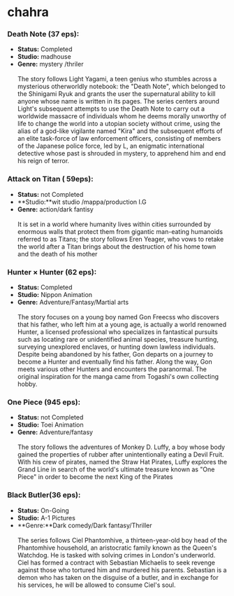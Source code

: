 # chahra

### Death Note (37 eps):  
* **Status:** Completed<br/> 
* **Studio:** madhouse<br/>
* **Genre:** mystery /thriler <br/><br/> 
The story follows Light Yagami, a teen genius who stumbles across a mysterious otherworldly notebook: the "Death Note", which belonged to the Shinigami Ryuk and grants the user the supernatural ability to kill anyone whose name is written in its pages. The series centers around Light's subsequent attempts to use the Death Note to carry out a worldwide massacre of individuals whom he deems morally unworthy of life to change the world into a utopian society without crime, using the alias of a god-like vigilante named "Kira" and the subsequent efforts of an elite task-force of law enforcement officers, consisting of members of the Japanese police force, led by L, an enigmatic international detective whose past is shrouded in mystery, to apprehend him and end his reign of terror. 

### Attack on Titan ( 59eps):  
* **Status:** not Completed<br/> 
* **Studio:**wit studio /mappa/production I.G<br/>
* **Genre:** action/dark fantisy <br/><br/> 
It is set in a world where humanity lives within cities surrounded by enormous walls that protect them from gigantic man-eating humanoids referred to as Titans; the story follows Eren Yeager, who vows to retake the world after a Titan brings about the destruction of his home town and the death of his mother

### Hunter × Hunter (62 eps):  
* **Status:** Completed<br/> 
* **Studio:** 	Nippon Animation <br/>
* **Genre:**  Adventure/Fantasy/Martial arts<br/><br/> 
The story focuses on a young boy named Gon Freecss who discovers that his father, who left him at a young age, is actually a world renowned Hunter, a licensed professional who specializes in fantastical pursuits such as locating rare or unidentified animal species, treasure hunting, surveying unexplored enclaves, or hunting down lawless individuals. Despite being abandoned by his father, Gon departs on a journey to become a Hunter and eventually find his father. Along the way, Gon meets various other Hunters and encounters the paranormal. The original inspiration for the manga came from Togashi's own collecting hobby.

### One Piece (945 eps):  
* **Status:** not Completed<br/> 
* **Studio:** Toei Animation <br/>
* **Genre:** 	Adventure/fantasy <br/><br/> 
The story follows the adventures of Monkey D. Luffy, a boy whose body gained the properties of rubber after unintentionally eating a Devil Fruit. With his crew of pirates, named the Straw Hat Pirates, Luffy explores the Grand Line in search of the world's ultimate treasure known as "One Piece" in order to become the next King of the Pirates

###  Black Butler(36 eps):  
* **Status:** On-Going<br/> 
* **Studio:** 	A-1 Pictures <br/>
* **Genre:**Dark comedy/Dark fantasy/Thriller <br/><br/> 
 The series follows Ciel Phantomhive, a thirteen-year-old boy head of the Phantomhive household, an aristocratic family known as the Queen's Watchdog. He is tasked with solving crimes in London's underworld. Ciel has formed a contract with Sebastian Michaelis to seek revenge against those who tortured him and murdered his parents. Sebastian is a demon who has taken on the disguise of a butler, and in exchange for his services, he will be allowed to consume Ciel's soul.
